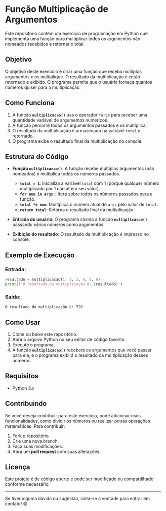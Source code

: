 # Função Multiplicação de Argumentos

Este repositório contém um exercício de programação em Python que implementa uma função para multiplicar todos os argumentos não nomeados recebidos e retornar o total.

## Objetivo

O objetivo deste exercício é criar uma função que receba múltiplos argumentos e os multiplique. O resultado da multiplicação é então retornado e exibido. O programa permite que o usuário forneça quantos números quiser para a multiplicação.

## Como Funciona

1. A função **`multiplicacao()`** usa o operador `*args` para receber uma quantidade variável de argumentos numéricos.
2. A função percorre todos os argumentos passados e os multiplica.
3. O resultado da multiplicação é armazenado na variável `total` e retornado.
4. O programa exibe o resultado final da multiplicação no console.

## Estrutura do Código

- **Função `multiplicacao()`**: A função recebe múltiplos argumentos (não nomeados) e multiplica todos os números passados.
  - **`total = 1`**: Inicializa a variável `total` com 1 (porque qualquer número multiplicado por 1 não altera seu valor).
  - **`for num in args:`**: Itera sobre todos os números passados para a função.
  - **`total *= num`**: Multiplica o número atual de `args` pelo valor de `total`.
  - **`return total`**: Retorna o resultado final da multiplicação.
  
- **Entrada do usuário**: O programa chama a função **`multiplicacao()`** passando vários números como argumentos.
- **Exibição do resultado**: O resultado da multiplicação é impresso no console.

## Exemplo de Execução

### Entrada:
```python
resultado = multiplicacao(1, 2, 3, 4, 5, 6)
print(f'O resultado da multiplicação é: {resultado}')
```

### Saída:
```
O resultado da multiplicação é: 720
```

## Como Usar

1. Clone ou baixe este repositório.
2. Abra o arquivo Python no seu editor de código favorito.
3. Execute o programa.
4. A função **`multiplicacao()`** receberá os argumentos que você passar para ela, e o programa exibirá o resultado da multiplicação desses números.

## Requisitos

- Python 3.x

## Contribuindo

Se você deseja contribuir para este exercício, pode adicionar mais funcionalidades, como dividir os números ou realizar outras operações matemáticas. Para contribuir:
1. Fork o repositório.
2. Crie uma nova branch.
3. Faça suas modificações.
4. Abra um **pull request** com suas alterações.

## Licença

Este projeto é de código aberto e pode ser modificado ou compartilhado conforme necessário.

---

Se tiver alguma dúvida ou sugestão, sinta-se à vontade para entrar em contato! 😄
